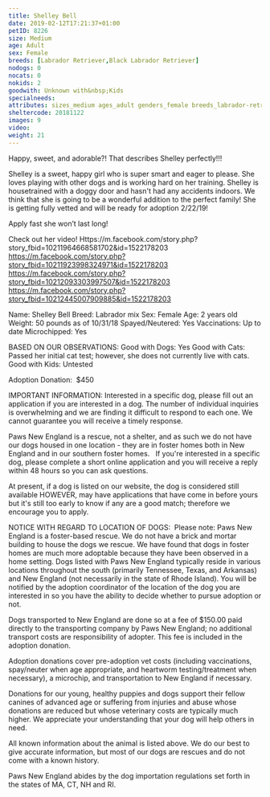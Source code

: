 ```yaml
---
title: Shelley Bell
date: 2019-02-12T17:21:37+01:00
petID: 8226
size: Medium
age: Adult
sex: Female
breeds: [Labrador Retriever,Black Labrador Retriever]
nodogs: 0
nocats: 0
nokids: 2
goodwith: Unknown with&nbsp;Kids
specialneeds: 
attributes: sizes_medium ages_adult genders_female breeds_labrador-retriever breeds_black-labrador-retriever 
sheltercode: 20181122
images: 9
video: 
weight: 21
---
```


Happy, sweet, and adorable?! That describes Shelley perfectly!!! 

Shelley is a sweet, happy girl who is super smart and eager to please. She loves playing with other dogs and is working  hard on her training.   Shelley is housetrained with a doggy door and hasn't had any accidents indoors.   We think that she is going to be a wonderful addition to the perfect family! She is getting fully vetted and will be ready for adoption 2/22/19!

Apply fast she won&#8217;t last long! 

Check out her video!
Https://m.facebook.com/story.php?story_fbid=10211964668581702&id=1522178203
https://m.facebook.com/story.php?story_fbid=10211923998324971&id=1522178203
https://m.facebook.com/story.php?story_fbid=10212093303997507&id=1522178203
https://m.facebook.com/story.php?story_fbid=10212445007909885&id=1522178203

Name: Shelley Bell
Breed: Labrador mix
Sex: Female
Age: 2 years old 
Weight: 50 pounds as of 10/31/18
Spayed/Neutered: Yes
Vaccinations: Up to date 
Microchipped: Yes

BASED ON OUR OBSERVATIONS:
Good with Dogs: Yes
Good with Cats: Passed her initial cat test; however, she does not currently live with cats. 
Good with Kids: Untested


Adoption Donation: &#160;$450


IMPORTANT INFORMATION:
Interested in a specific dog, please fill out an application if you are interested in a dog. The number of individual inquiries is overwhelming and we are finding it difficult to respond to each one. We cannot guarantee you will receive a timely response.

Paws New England is a rescue, not a shelter, and as such we do not have our dogs housed in one location - they are in foster homes both in New England and in our southern foster homes. &#160; If you're interested in a specific dog, please complete a short online application and you will receive a reply within 48 hours so you can ask questions.

At present, if a dog is listed on our website, the dog is considered still available HOWEVER, may have applications that have come in before yours but it's still too early to know if any are a good match; therefore we encourage you to apply.


NOTICE WITH REGARD TO LOCATION OF DOGS: &#160;Please note: Paws New England is a foster-based rescue. We do not have a brick and mortar building to house the dogs we rescue. We have found that dogs in foster homes are much more adoptable because they have been observed in a home setting. Dogs listed with Paws New England typically reside in various locations throughout the south (primarily Tennessee, Texas, and Arkansas) and New England (not necessarily in the state of Rhode Island). You will be notified by the adoption coordinator of the location of the dog you are interested in so you have the ability to decide whether to pursue adoption or not.

Dogs transported to New England are done so at a fee of $150.00 paid directly to the transporting company by Paws New England; no additional transport costs are responsibility of adopter. This fee is included in the adoption donation.

Adoption donations cover pre-adoption vet costs (including vaccinations, spay/neuter when age appropriate, and heartworm testing/treatment when necessary), a microchip, and transportation to New England if necessary.

Donations for our young, healthy puppies and dogs support their fellow canines of advanced age or suffering from injuries and abuse whose donations are reduced but whose veterinary costs are typically much higher. We appreciate your understanding that your dog will help others in need.

All known information about the animal is listed above. We do our best to give accurate information, but most of our dogs are rescues and do not come with a known history.

Paws New England abides by the dog importation regulations set forth in the states of MA, CT, NH and RI.